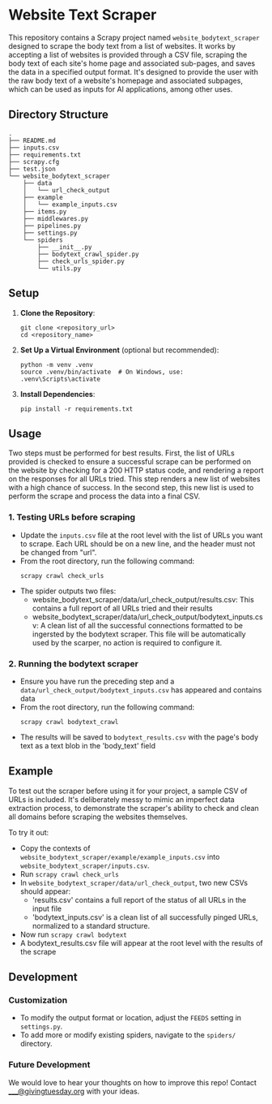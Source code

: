 # Website Text Scraper

This repository contains a Scrapy project named `website_bodytext_scraper` designed to scrape the body text from a list of websites. It works by accepting a list of websites is provided through a CSV file, scraping the body text of each site's home page and associated sub-pages, and saves the data in a specified output format. It's designed to provide the user with the raw body text of a website's homepage and associated subpages, which can be used as inputs for AI applications, among other uses.


## Directory Structure

```
.
├── README.md
├── inputs.csv
├── requirements.txt
├── scrapy.cfg
├── test.json
└── website_bodytext_scraper
    ├── data
    │   └── url_check_output
    ├── example
    │   └── example_inputs.csv
    ├── items.py
    ├── middlewares.py
    ├── pipelines.py
    ├── settings.py
    └── spiders
        ├── __init__.py
        ├── bodytext_crawl_spider.py
        ├── check_urls_spider.py
        └── utils.py

```

## Setup

1. **Clone the Repository**:
   ```
   git clone <repository_url>
   cd <repository_name>
   ```

2. **Set Up a Virtual Environment** (optional but recommended):
   ```
   python -m venv .venv
   source .venv/bin/activate  # On Windows, use: .venv\Scripts\activate
   ```

3. **Install Dependencies**:
   ```
   pip install -r requirements.txt
   ```

## Usage

Two steps must be performed for best results. First, the list of URLs provided is checked to ensure a successful scrape can be performed on the website by checking for a 200 HTTP status code, and rendering a report on the responses for all URLs tried. This step renders a new list of websites with a high chance of success. In the second step, this new list is used to perform the scrape and process the data into a final CSV. 

### 1. Testing URLs before scraping

   - Update the `inputs.csv` file at the root level with the list of URLs you want to scrape. Each URL should be on a new line, and the header must not be changed from "url".
   - From the root directory, run the following command:
     ```
     scrapy crawl check_urls
     ```
   - The spider outputs two files:
      - website_bodytext_scraper/data/url_check_output/results.csv: This contains a full report of all URLs tried and their results 
      - website_bodytext_scraper/data/url_check_output/bodytext_inputs.csv: A clean list of all the successful connections formatted to be ingersted by the bodytext scraper. This file will be automatically used by the scarper, no action is required to configure it.
      

### 2. Running the bodytext scraper
   - Ensure you have run the preceding step and a `data/url_check_output/bodytext_inputs.csv` has appeared and contains data
   - From the root directory, run the following command:
     ```
     scrapy crawl bodytext_crawl
     ```
   - The results will be saved to `bodytext_results.csv` with the page's body text as a text blob in the 'body_text' field

## Example

To test out the scraper before using it for your project, a sample CSV of URLs is included. It's deliberately messy to mimic an imperfect data extraction process, to demonstrate the scraper's ability to check and clean all domains before scraping the websites themselves.

To try it out:
- Copy the contexts of `website_bodytext_scraper/example/example_inputs.csv` into `website_bodytext_scraper/inputs.csv`. 
- Run `scrapy crawl check_urls`
- In `website_bodytext_scraper/data/url_check_output`, two new CSVs should appear:
   - 'results.csv' contains a full report of the status of all URLs in the input file
   - 'bodytext_inputs.csv' is a clean list of all successfully pinged URLs, normalized to a standard structure. 
- Now run `scrapy crawl bodytext`
- A bodytext_results.csv file will appear at the root level with the results of the scrape


## Development

### Customization

- To modify the output format or location, adjust the `FEEDS` setting in `settings.py`.
- To add more or modify existing spiders, navigate to the `spiders/` directory.

### Future Development

We would love to hear your thoughts on how to improve this repo! Contact ___@givingtuesday.org with your ideas.

